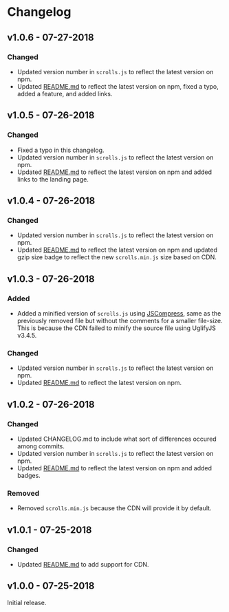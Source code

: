 # Changelog

## v1.0.6 - 07-27-2018

### Changed

* Updated version number in `scrolls.js` to reflect the latest version on npm.
* Updated [README.md](https://github.com/PurplestInc/scrolls.js/blob/master/README.md) to reflect the latest version on npm, fixed a typo, added a feature, and added links.

## v1.0.5 - 07-26-2018

### Changed

* Fixed a typo in this changelog.
* Updated version number in `scrolls.js` to reflect the latest version on npm.
* Updated [README.md](https://github.com/PurplestInc/scrolls.js/blob/master/README.md) to reflect the latest version on npm and added links to the landing page.

## v1.0.4 - 07-26-2018

### Changed

* Updated version number in `scrolls.js` to reflect the latest version on npm.
* Updated [README.md](https://github.com/PurplestInc/scrolls.js/blob/master/README.md) to reflect the latest version on npm and updated gzip size badge to reflect the new `scrolls.min.js` size based on CDN.

## v1.0.3 - 07-26-2018

### Added

* Added a minified version of `scrolls.js` using [JSCompress](https://jscompress.com/), same as the previously removed file but without the comments for a smaller file-size. This is because the CDN failed to minify the source file using UglifyJS v3.4.5.

### Changed

* Updated version number in `scrolls.js` to reflect the latest version on npm.
* Updated [README.md](https://github.com/PurplestInc/scrolls.js/blob/master/README.md) to reflect the latest version on npm.

## v1.0.2 - 07-26-2018

### Changed

* Updated CHANGELOG.md to include what sort of differences occured among commits.
* Updated version number in `scrolls.js` to reflect the latest version on npm.
* Updated [README.md](https://github.com/PurplestInc/scrolls.js/blob/master/README.md) to reflect the latest version on npm and added badges.

### Removed

* Removed `scrolls.min.js` because the CDN will provide it by default.

## v1.0.1 - 07-25-2018

### Changed

* Updated [README.md](https://github.com/PurplestInc/scrolls.js/blob/master/README.md) to add support for CDN.

## v1.0.0 - 07-25-2018

Initial release.